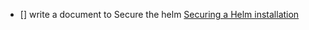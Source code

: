 - [] write a document to Secure the helm [Securing a Helm installation](https://helm.sh/docs/using_helm/#securing-your-helm-installation)
